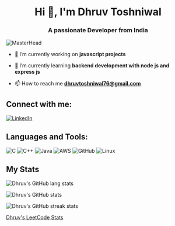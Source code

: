 
<h1 align="center">Hi 👋, I'm Dhruv Toshniwal</h1>
<h3 align="center">A passionate Developer from India</h3>

![MasterHead](https://user-images.githubusercontent.com/10498744/210012254-234538ff-d198-48aa-8964-37e6fd45d227.gif)


- 🔭 I’m currently working on **javascript projects**

- 🌱 I’m currently learning **backend development with node js and express js**

- 📫 How to reach me **dhruvtoshniwal76@gmail.com**

## Connect with me:

[![LinkedIn](https://img.shields.io/badge/LinkedIn-0077B5?style=for-the-badge&logo=linkedin&logoColor=white)](https://www.linkedin.com/in/toshniwaldo/) 


## Languages and Tools:
![C](https://img.shields.io/badge/C-00599C?style=for-the-badge&logo=c&logoColor=white) 
![C++](https://img.shields.io/badge/C%2B%2B-00599C?style=for-the-badge&logo=c%2B%2B&logoColor=white) 
![Java](https://img.shields.io/badge/Java-ED8B00?style=for-the-badge&logo=openjdk&logoColor=white) 
![AWS](https://img.shields.io/badge/Amazon_AWS-232F3E?style=for-the-badge&logo=amazon-aws&logoColor=white)
![GitHub](https://img.shields.io/badge/GitHub-100000?style=for-the-badge&logo=github&logoColor=white)
![Linux](https://img.shields.io/badge/Linux-FCC624?style=for-the-badge&logo=linux&logoColor=black)


## My Stats

![Dhruv's GitHub lang stats](https://github-readme-stats.vercel.app/api/top-langs?username=ramtoshniwal&show_icons=true&locale=en&layout=compact&theme=algolia)

![Dhruv's GitHub stats](https://github-readme-stats.vercel.app/api?username=ramtoshniwal&show_icons=true&theme=algolia)

![Dhruv's GitHub streak stats](https://github-readme-streak-stats.herokuapp.com/?user=ramtoshniwal&theme=algolia)

[Dhruv's LeetCode Stats](https://leetcard.jacoblin.cool/toshniwaldo?theme=light&font=Rye)


